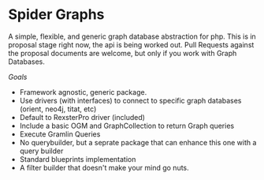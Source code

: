 # Spider Graphs
A simple, flexible, and generic graph database abstraction for php. This is in proposal stage right now, the api is being worked out.
Pull Requests against the proposal documents are welcome, but only if you work with Graph Databases.

*Goals*
  * Framework agnostic, generic package.
  * Use drivers (with interfaces) to connect to specific graph databases (orient, neo4j, titat, etc)
  * Default to RexsterPro driver (included)
  * Include a basic OGM and GraphCollection to return Graph queries
  * Execute Gramlin Queries
  * No querybuilder, but a seprate package that can enhance this one with a query builder
  * Standard blueprints implementation
  * A filter builder that doesn't make your mind go nuts.
